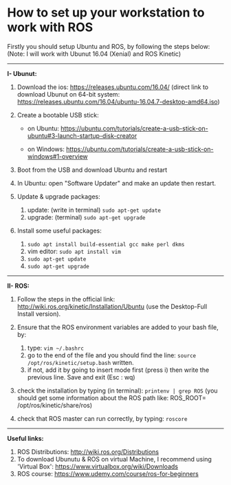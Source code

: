 # How to set up your workstation to work with ROS

Firstly you should setup Ubuntu and ROS, by following the steps below:
(Note: I will work with Ubunut 16.04 (Xenial) and ROS Kinetic)

-------------------------
**I- Ubunut:**

1. Download the ios:
https://releases.ubuntu.com/16.04/
(direct link to download Ubunut on 64-bit system: https://releases.ubuntu.com/16.04/ubuntu-16.04.7-desktop-amd64.iso)

2. Create a bootable USB stick:
    * on Ubuntu: https://ubuntu.com/tutorials/create-a-usb-stick-on-ubuntu#3-launch-startup-disk-creator

    * on Windows: https://ubuntu.com/tutorials/create-a-usb-stick-on-windows#1-overview

3. Boot from the USB and download Ubuntu and restart

4. In Ubuntu: open "Software Updater" and make an update then restart.

5. Update & upgrade packages:
    1. update: (write in terminal) `sudo apt-get update`
    2. upgrade: (terminal) `sudo apt-get upgrade`
    
6. Install some useful packages:
    1. `sudo apt install build-essential gcc make perl dkms`
    2. vim editor: `sudo apt install vim`
    3. `sudo apt-get update`
    4. `sudo apt-get upgrade`
    
-------------------------
**II- ROS:**

1. Follow the steps in the official link: http://wiki.ros.org/kinetic/Installation/Ubuntu
   (use the Desktop-Full Install version).
   
2. Ensure that the ROS environment variables are added to your bash file, by:
    1. type: `vim ~/.bashrc`
    2. go to the end of the file and you should find the line: `source /opt/ros/kinetic/setup.bash` written.
    3. if not, add it by going to insert mode first (press i) then write the previous line. Save and exit (Esc : wq)
    
3. check the installation by typing (in terminal): `printenv | grep ROS`
   (you should get some information about the ROS path like: ROS_ROOT= /opt/ros/kinetic/share/ros)
        
4. check that ROS master can run correctly, by typing: `roscore`

-------------------------
**Useful links:**
1. ROS Distributions: http://wiki.ros.org/Distributions
2. To download Ubunutu & ROS on virtual Machine, I recommend using 'Virtual Box': https://www.virtualbox.org/wiki/Downloads
3. ROS course: https://www.udemy.com/course/ros-for-beginners
